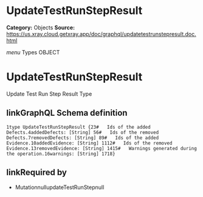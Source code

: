 # UpdateTestRunStepResult

**Category:** Objects
**Source:** https://us.xray.cloud.getxray.app/doc/graphql/updatetestrunstepresult.doc.html

*menu* Types OBJECT
 # UpdateTestRunStepResult
 Update Test Run Step Result Type

## linkGraphQL Schema definition
 `1type UpdateTestRunStepResult {23#   Ids of the added Defects.4addedDefects: [String] 56#   Ids of the removed Defects.7removedDefects: [String] 89#   Ids of the added Evidence.10addedEvidence: [String] 1112#   Ids of the removed Evidence.13removedEvidence: [String] 1415#   Warnings generated during the operation.16warnings: [String] 1718}`
## linkRequired by
 - MutationnullupdateTestRunStepnull